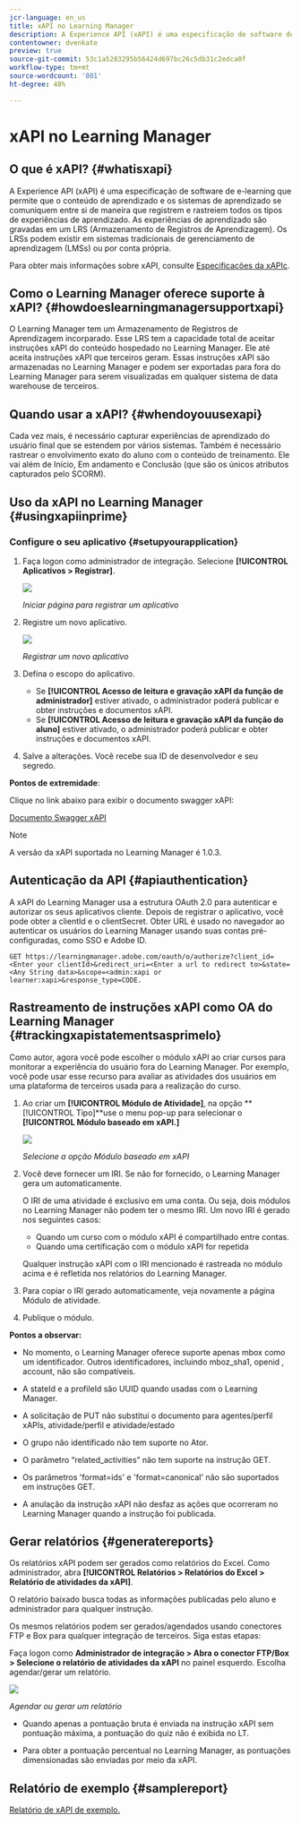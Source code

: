 ```yaml
---
jcr-language: en_us
title: xAPI no Learning Manager
description: A Experience API (xAPI) é uma especificação de software de e-learning que permite que o conteúdo de aprendizado e os sistemas de aprendizado se comuniquem entre si de maneira que registrem e rastreiem todos os tipos de experiências de aprendizado. As experiências de aprendizado são gravadas em um LRS (Armazenamento de Registros de Aprendizagem). Os LRSs podem existir em sistemas tradicionais de gerenciamento de aprendizagem (LMSs) ou por conta própria.
contentowner: dvenkate
preview: true
source-git-commit: 53c1a5283295b56424d697bc26c5db31c2edca0f
workflow-type: tm+mt
source-wordcount: '801'
ht-degree: 48%

---
```




# xAPI no Learning Manager

## O que é xAPI? {#whatisxapi}

A Experience API (xAPI) é uma especificação de software de e-learning que permite que o conteúdo de aprendizado e os sistemas de aprendizado se comuniquem entre si de maneira que registrem e rastreiem todos os tipos de experiências de aprendizado. As experiências de aprendizado são gravadas em um LRS (Armazenamento de Registros de Aprendizagem). Os LRSs podem existir em sistemas tradicionais de gerenciamento de aprendizagem (LMSs) ou por conta própria.

Para obter mais informações sobre xAPI, consulte [Especificações da xAPIc](https://github.com/adlnet/xAPI-Spec).

## Como o Learning Manager oferece suporte à xAPI? {#howdoeslearningmanagersupportxapi}

O Learning Manager tem um Armazenamento de Registros de Aprendizagem incorparado. Esse LRS tem a capacidade total de aceitar instruções xAPI do conteúdo hospedado no Learning Manager. Ele até aceita instruções xAPI que terceiros geram. Essas instruções xAPI são armazenadas no Learning Manager e podem ser exportadas para fora do Learning Manager para serem visualizadas em qualquer sistema de data warehouse de terceiros.

## Quando usar a xAPI? {#whendoyouusexapi}

Cada vez mais, é necessário capturar experiências de aprendizado do usuário final que se estendem por vários sistemas.  Também é necessário rastrear o envolvimento exato do aluno com o conteúdo de treinamento. Ele vai além de Início, Em andamento e Conclusão (que são os únicos atributos capturados pelo SCORM).

## Uso da xAPI no Learning Manager {#usingxapiinprime}

### Configure o seu aplicativo {#setupyourapplication}

1. Faça logon como administrador de integração. Selecione **[!UICONTROL Aplicativos > Registrar]**.

   ![](assets/appregistration.png)

   *Iniciar página para registrar um aplicativo*

1. Registre um novo aplicativo.

   ![](assets/appregistration.png)

   *Registrar um novo aplicativo*

1. Defina o escopo do aplicativo.

   * Se **[!UICONTROL Acesso de leitura e gravação xAPI da função de administrador]** estiver ativado, o administrador poderá publicar e obter instruções e documentos xAPI.
   * Se **[!UICONTROL Acesso de leitura e gravação xAPI da função do aluno]** estiver ativado, o administrador poderá publicar e obter instruções e documentos xAPI.

1. Salve a alterações. Você recebe sua ID de desenvolvedor e seu segredo.

**Pontos de extremidade**:

Clique no link abaixo para exibir o documento swagger xAPI:

[Documento Swagger xAPI](https://learningmanagereu.adobe.com/docs/primeapi/xapi/)

>[!NOTE]
>
>A versão da xAPI suportada no Learning Manager é 1.0.3.


## Autenticação da API {#apiauthentication}

A xAPI do Learning Manager usa a estrutura OAuth 2.0 para autenticar e autorizar os seus aplicativos cliente. Depois de registrar o aplicativo, você pode obter a clientId e o clientSecret. Obter URL é usado no navegador ao autenticar os usuários do Learning Manager usando suas contas pré-configuradas, como SSO e Adobe ID.

```
GET https://learningmanager.adobe.com/oauth/o/authorize?client_id=<Enter your clientId>&redirect_uri=<Enter a url to redirect to>&state=<Any String data>&scope=<admin:xapi or learner:xapi>&response_type=CODE.
```

## Rastreamento de instruções xAPI como OA do Learning Manager {#trackingxapistatementsasprimelo}

Como autor, agora você pode escolher o módulo xAPI ao criar cursos para monitorar a experiência do usuário fora do Learning Manager. Por exemplo, você pode usar esse recurso para avaliar as atividades dos usuários em uma plataforma de terceiros usada para a realização do curso.

1. Ao criar um **[!UICONTROL Módulo de Atividade]**, na opção **[!UICONTROL Tipo]**use o menu pop-up para selecionar o **[!UICONTROL Módulo baseado em xAPI.]**

   ![](assets/xapimodulecreation.png)

   *Selecione a opção Módulo baseado em xAPI*

1. Você deve fornecer um IRI. Se não for fornecido, o Learning Manager gera um automaticamente.

   O IRI de uma atividade é exclusivo em uma conta. Ou seja, dois módulos no Learning Manager não podem ter o mesmo IRI. Um novo IRI é gerado nos seguintes casos:

   * Quando um curso com o módulo xAPI é compartilhado entre contas.
   * Quando uma certificação com o módulo xAPI for repetida



   Qualquer instrução xAPI com o IRI mencionado é rastreada no módulo acima e é refletida nos relatórios do Learning Manager.

1. Para copiar o IRI gerado automaticamente, veja novamente a página Módulo de atividade.
1. Publique o módulo.

**Pontos a observar:**

* No momento, o Learning Manager oferece suporte apenas   mbox como um identificador. Outros identificadores, incluindo mboz_sha1, openid , account, não são compatíveis.

* A stateId e a profileId são UUID quando usadas com o Learning Manager.
* A solicitação de PUT não substitui o documento para agentes/perfil xAPIs, atividade/perfil e atividade/estado
* O grupo não identificado não tem suporte no Ator.
* O parâmetro “related_activities” não tem suporte na instrução GET.
* Os parâmetros &#39;format=ids&#39; e &#39;format=canonical&#39; não são suportados em instruções GET.
* A anulação da instrução xAPI não desfaz as ações que ocorreram no Learning Manager quando a instrução foi publicada.

## Gerar relatórios {#generatereports}

Os relatórios xAPI podem ser gerados como relatórios do Excel. Como administrador, abra **[!UICONTROL Relatórios > Relatórios do Excel > Relatório de atividades da xAPI]**.

O relatório baixado busca todas as informações publicadas pelo aluno e administrador para qualquer instrução.

Os mesmos relatórios podem ser gerados/agendados usando conectores FTP e Box para qualquer integração de terceiros. Siga estas etapas:

Faça logon como **Administrador de integração > Abra o conector FTP/Box > Selecione o relatório de atividades da xAPI** no painel esquerdo. Escolha agendar/gerar um relatório.

![](assets/xapischedule.png)

*Agendar ou gerar um relatório*

* Quando apenas a pontuação bruta é enviada na instrução xAPI sem pontuação máxima, a pontuação do quiz não é exibida no LT.

* Para obter a pontuação percentual no Learning Manager, as pontuações dimensionadas são enviadas por meio da xAPI.

## Relatório de exemplo {#samplereport}

[Relatório de xAPI de exemplo.](assets/xapireport8842560559890766717csv.zip)
